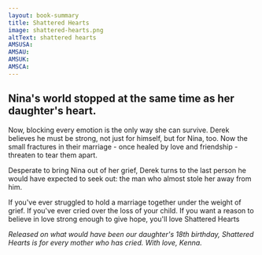 ```yaml
---
layout: book-summary
title: Shattered Hearts
image: shattered-hearts.png
altText: shattered hearts
AMSUSA: 
AMSAU:
AMSUK:
AMSCA:
---
```

## Nina's world stopped at the same time as her daughter's heart.

Now, blocking every emotion is the only way she can survive.
Derek believes he must be strong, not just for himself, but for Nina, too. 
Now the small fractures in their marriage - once healed by love and friendship - threaten to tear them apart.

Desperate to bring Nina out of her grief, Derek turns to the last person he would have expected to seek out: the man who almost stole her away from him.

If you've ever struggled to hold a marriage together under the weight of grief. If you've ever cried over the loss of your child. If you want a reason to believe in love strong enough to give hope, you'll love Shattered Hearts

_Released on what would have been our daughter's 18th birthday, Shattered Hearts is for every mother who has cried. With love, Kenna._